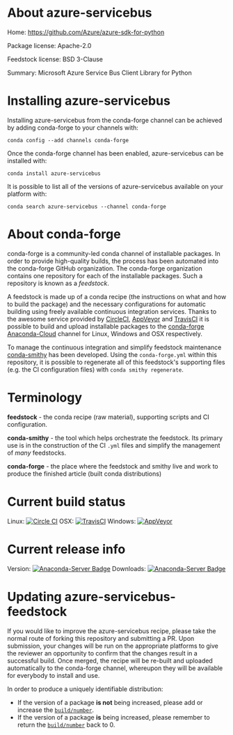 About azure-servicebus
======================

Home: https://github.com/Azure/azure-sdk-for-python

Package license: Apache-2.0

Feedstock license: BSD 3-Clause

Summary: Microsoft Azure Service Bus Client Library for Python



Installing azure-servicebus
===========================

Installing azure-servicebus from the conda-forge channel can be achieved by adding conda-forge to your channels with:

```
conda config --add channels conda-forge
```

Once the conda-forge channel has been enabled, azure-servicebus can be installed with:

```
conda install azure-servicebus
```

It is possible to list all of the versions of azure-servicebus available on your platform with:

```
conda search azure-servicebus --channel conda-forge
```


About conda-forge
=================

conda-forge is a community-led conda channel of installable packages.
In order to provide high-quality builds, the process has been automated into the
conda-forge GitHub organization. The conda-forge organization contains one repository 
for each of the installable packages. Such a repository is known as a *feedstock*.

A feedstock is made up of a conda recipe (the instructions on what and how to build
the package) and the necessary configurations for automatic building using freely
available continuous integration services. Thanks to the awesome service provided by
[CircleCI](https://circleci.com/), [AppVeyor](http://www.appveyor.com/)
and [TravisCI](https://travis-ci.org/) it is possible to build and upload installable
packages to the [conda-forge](https://anaconda.org/conda-forge)
[Anaconda-Cloud](http://docs.anaconda.org/) channel for Linux, Windows and OSX respectively.

To manage the continuous integration and simplify feedstock maintenance
[conda-smithy](http://github.com/conda-forge/conda-smithy) has been developed.
Using the ``conda-forge.yml`` within this repository, it is possible to regenerate all of
this feedstock's supporting files (e.g. the CI configuration files) with ``conda smithy regenerate``.


Terminology
===========

**feedstock** - the conda recipe (raw material), supporting scripts and CI configuration.

**conda-smithy** - the tool which helps orchestrate the feedstock.
                   Its primary use is in the construction of the CI ``.yml`` files
                   and simplify the management of *many* feedstocks.

**conda-forge** - the place where the feedstock and smithy live and work to
                  produce the finished article (built conda distributions)

Current build status
====================

Linux: [![Circle CI](https://circleci.com/gh/conda-forge/azure-servicebus-feedstock.svg?style=svg)](https://circleci.com/gh/conda-forge/azure-servicebus-feedstock)
OSX: [![TravisCI](https://travis-ci.org/conda-forge/azure-servicebus-feedstock.svg?branch=master)](https://travis-ci.org/conda-forge/azure-servicebus-feedstock) 
Windows: [![AppVeyor](https://ci.appveyor.com/api/projects/status/github/conda-forge/azure-servicebus-feedstock?svg=True)](https://ci.appveyor.com/project/conda-forge/azure-servicebus-feedstock/branch/master)

Current release info
====================
Version: [![Anaconda-Server Badge](https://anaconda.org/conda-forge/azure-servicebus/badges/version.svg)](https://anaconda.org/conda-forge/azure-servicebus)
Downloads: [![Anaconda-Server Badge](https://anaconda.org/conda-forge/azure-servicebus/badges/downloads.svg)](https://anaconda.org/conda-forge/azure-servicebus)


Updating azure-servicebus-feedstock
===================================

If you would like to improve the azure-servicebus recipe, please take the normal
route of forking this repository and submitting a PR. Upon submission, your changes will
be run on the appropriate platforms to give the reviewer an opportunity to confirm that the
changes result in a successful build. Once merged, the recipe will be re-built and uploaded
automatically to the conda-forge channel, whereupon they will be available for everybody to
install and use.

In order to produce a uniquely identifiable distribution:
 * If the version of a package **is not** being increased, please add or increase
   the [``build/number``](http://conda.pydata.org/docs/building/meta-yaml.html#build-number-and-string). 
 * If the version of a package **is** being increased, please remember to return
   the [``build/number``](http://conda.pydata.org/docs/building/meta-yaml.html#build-number-and-string)
   back to 0.
